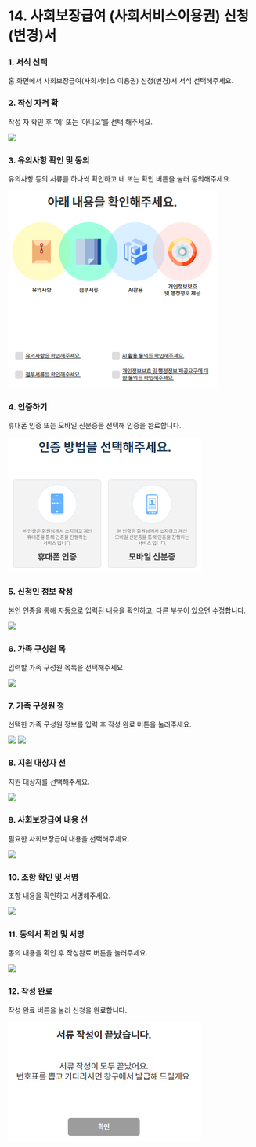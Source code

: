 # 14. 사회보장급여 (사회서비스이용권) 신청(변경)서

### 1. 서식 선택

홈 화면에서 사회보장급여(사회서비스 이용권) 신청(변경)서 서식 선택해주세요.

### 2. 작성 자격 확

작성 자 확인 후 ‘예’ 또는 ‘아니오’를 선택 해주세요.

![](<../../.gitbook/assets/14. 사회서비스\_작성자격확인.png>)

### 3. 유의사항 확인 및 동의

유의사항 등의 서류를 하나씩 확인하고 네 또는 확인 버튼을 눌러 동의해주세요.

![](<../../.gitbook/assets/image (1) (1) (1) (1).png>)

### 4. 인증하기

휴대폰 인증 또는 모바일 신분증을 선택해 인증을 완료합니다.

![](<../../.gitbook/assets/image (3).png>)

### 5. 신청인 정보 작성

본인 인증을 통해 자동으로 입력된 내용을 확인하고, 다른 부분이 있으면 수정합니다.

![](<../../.gitbook/assets/14. 사회서비스\_신청인정보확인.png>)

### 6. 가족 구성원 목

입력할 가족 구성원 목록을 선택해주세요.&#x20;

![](<../../.gitbook/assets/14. 사회서비스\_가족구성원.png>)

### 7. 가족 구성원 정

선택한 가족 구성원 정보를 입력 후 작성 완료 버튼을 눌러주세요.

![](<../../.gitbook/assets/14. 사회서비스\_가족상세정보\_1.png>) ![](<../../.gitbook/assets/14. 사회서비스\_가족상세정보\_2.png>)

### 8. 지원 대상자 선

지원 대상자를 선택해주세요.

![](<../../.gitbook/assets/14. 사회서비스\_지원대상자선택.png>)

### 9. 사회보장급여 내용 선

필요한 사회보장급여 내용을 선택해주세요.

![](<../../.gitbook/assets/14. 사회서비스\_사회보장급여내용.png>)

### 10. 조항 확인 및 서명

조항 내용을 확인하고 서명해주세요.

![](<../../.gitbook/assets/14. 사회서비스\_조항내용.png>)

### 11. 동의서 확인 및 서명

동의 내용을 확인 후 작성완료 버튼을 눌러주세요.

![](<../../.gitbook/assets/14. 사회서비스\_동의서.png>)

### 12. 작성 완료

작성 완료 버튼을 눌러 신청을 완료합니다.

![](<../../.gitbook/assets/image (4).png>)

